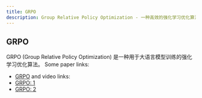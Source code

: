 ```yaml
---
title: GRPO
description: Group Relative Policy Optimization - 一种高效的强化学习优化算法
---
```


## GRPO

GRPO (Group Relative Policy Optimization) 是一种用于大语言模型训练的强化学习优化算法。
Some paper links:

- [GRPO](https://arxiv.org/abs/2409.18603)
  and video links:
- [GRPO: 1](https://www.bilibili.com/video/BV15YJTzkENC/?share_source=copy_web&vd_source=b0665997e327e80accab2d35772a5a00)
- [GRPO: 2](https://www.bilibili.com/video/BV15YJTzkENC/?share_source=copy_web&vd_source=b0665997e327e80accab2d35772a5a00)
